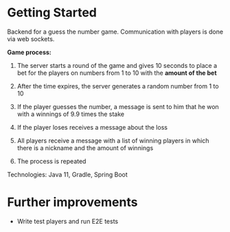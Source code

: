# Getting Started
Backend for a guess the number game. Communication with players is done via web sockets.

**Game process:**

1) The server starts a round of the game and gives 10 seconds to place a bet for the players on numbers from 1 to 10 with the **amount of the bet**

2) After the time expires, the server generates a random number from 1 to 10

3) If the player guesses the number, a message is sent to him that he won with a winnings of 9.9 times the stake

4) If the player loses receives a message about the loss

5) All players receive a message with a list of winning players in which there is a nickname and the amount of winnings

6) The process is repeated

Technologies: Java 11, Gradle, Spring Boot


# Further improvements
- Write test players and run E2E tests